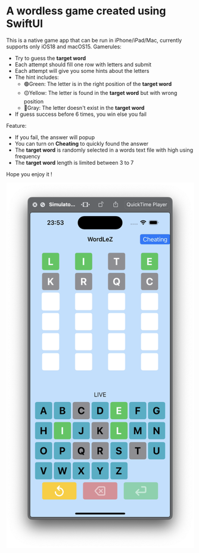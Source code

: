 #  A wordless game created using SwiftUI
This is a native game app that can be run in iPhone/iPad/Mac, currently supports only iOS18 and macOS15.
Gamerules:
- Try to guess the **target word**
- Each attempt should fill one row with letters and submit
- Each attempt will give you some hints about the letters
- The hint includes: 
    - 🟢Green: The letter is in the right position of the **target word**
    - 🟡Yellow: The letter is found in the **target word** but with wrong position
    - 🔘Gray: The letter doesn't exist in the **target word**
- If guess success before 6 times, you win else you fail
    
Feature:
- If you fail, the answer will popup
- You can turn on **Cheating** to quickly found the answer
- The **target word** is randomly selected in a words text file with high using frequency
- The **target word** length is limited between 3 to 7

Hope you enjoy it !

![运行DEMO](https://github.com/Zhouyuankun/WordLeZ/blob/main/Resources/demo_iOS.png?raw=true)

